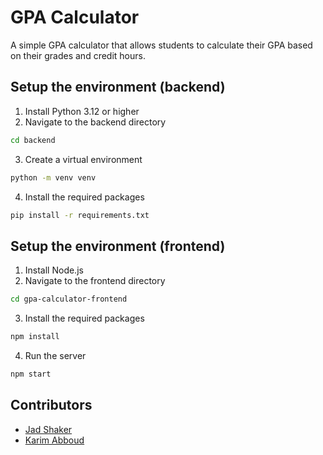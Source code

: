 # GPA Calculator
A simple GPA calculator that allows students to calculate their GPA based on their grades and credit hours.

## Setup the environment (backend)
1. Install Python 3.12 or higher
2. Navigate to the backend directory
```bash
cd backend
```
3. Create a virtual environment
```bash
python -m venv venv
```
4. Install the required packages
```bash
pip install -r requirements.txt
```
<!-- 6. Setup the database

7. Run the server
```bash
flask run
``` -->

## Setup the environment (frontend)
1. Install Node.js
2. Navigate to the frontend directory
```bash
cd gpa-calculator-frontend
```
3. Install the required packages
```bash
npm install
```
4. Run the server
```bash
npm start
```

## Contributors
- [Jad Shaker](https://github.com/jadshaker)
- [Karim Abboud](https://github.com/Kaa75)
